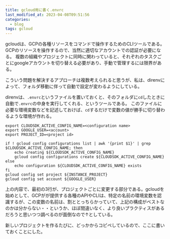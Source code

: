 ```yaml
---
title: gcloud用に書く.envrc
last_modified_at: 2023-04-08T09:51:56
categories:
  - blog
tags: gcloud
---
```


gcloudは、GCPの各種リソースをコマンドで操作するためのCLIツールである。
GCPのリソースを操作するので、当然に適切なアカウントでの認証が必要になる。
複数の組織やプロジェクトに同時に関わっていると、それぞれのタスクごとにgoogleアカウントを切り替える必要があり、手動で管理するには限界がある。

こういう問題を解決するアプローチは複数考えられると思うが、私は、direnvによって、フォルダ移動に伴って自動で設定が変わるようにしている。

direnvは、`.envrc`というファイルを置いておくと、そのフォルダに`cd`したときに自動で`.envrc`の中身を実行してくれる、というツールである。
このファイルに必要な環境変数などを記述しておけば、`cd`するだけで変数の値が勝手に切り替わるような環境が作れる。

``` shell
export CLOUDSDK_ACTIVE_CONFIG_NAME=<configuration name>
export GOOGLE_USER=<account>
export PROJECT_ID=<project id>

if ! gcloud config configurations list | awk '{print $1}' | grep $CLOUDSDK_ACTIVE_CONFIG_NAME; then
    echo creating ${CLOUDSDK_ACTIVE_CONFIG_NAME}
    gcloud config configurations create ${CLOUDSDK_ACTIVE_CONFIG_NAME}
else
    echo configuration ${CLOUDSDK_ACTIVE_CONFIG_NAME} exists
fi
gcloud config set project ${INSTANCE_PROJECT}
gcloud config set account ${GOOGLE_USER}
```

上の内容で、最初の3行が、プロジェクトごとに変更する部分である。gcloudを始めとして、GCPがが提供する各種のAPIやCLIは、特定の名前の環境変数を認識するが、この変数の名前は、割ととっちらかっていて、上記の構成がベストなのかは分からない・・というか、ほぼ間違いなく、より良いプラクティスがあるだろうと思いつつ調べるのが面倒なので↑としている。

新しいプロジェクトを作るたびに、どっかからコピペしているので、ここに書いておくことにした。
